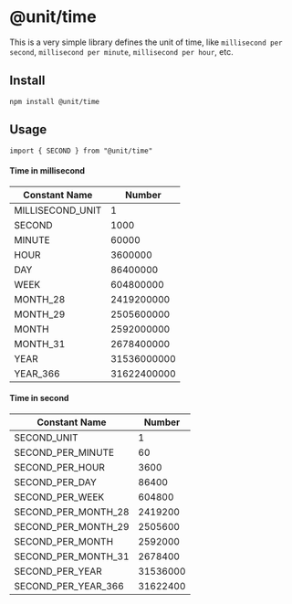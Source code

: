 # @unit/time

This is a very simple library defines the unit of time, like `millisecond per second`, `millisecond per minute`, `millisecond per hour`, etc.

## Install

`npm install @unit/time`

## Usage

`import { SECOND } from "@unit/time"`

#### Time in millisecond

| Constant Name                     | Number                  |
|-----------------------------------|-------------------------|
| MILLISECOND_UNIT                  | 1                       |
| SECOND                            | 1000                    |
| MINUTE                            | 60000                   |
| HOUR                              | 3600000                 |
| DAY                               | 86400000                |
| WEEK                              | 604800000               |
| MONTH_28                          | 2419200000              |
| MONTH_29                          | 2505600000              |
| MONTH                             | 2592000000              |
| MONTH_31                          | 2678400000              |
| YEAR                              | 31536000000             |
| YEAR_366                          | 31622400000             |

#### Time in second

| Constant Name                     | Number                  |
|-----------------------------------|-------------------------|
| SECOND_UNIT                       | 1                       |
| SECOND_PER_MINUTE                 | 60                      |
| SECOND_PER_HOUR                   | 3600                    |
| SECOND_PER_DAY                    | 86400                   |
| SECOND_PER_WEEK                   | 604800                  |
| SECOND_PER_MONTH_28               | 2419200                 |
| SECOND_PER_MONTH_29               | 2505600                 |
| SECOND_PER_MONTH                  | 2592000                 |
| SECOND_PER_MONTH_31               | 2678400                 |
| SECOND_PER_YEAR                   | 31536000                |
| SECOND_PER_YEAR_366               | 31622400                |

